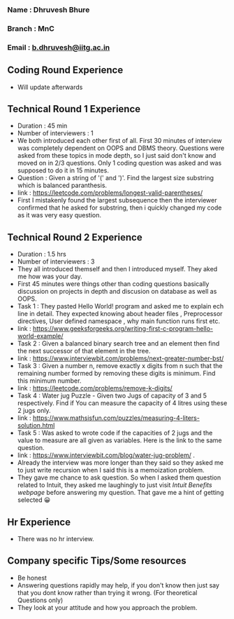 ### Name : Dhruvesh Bhure 
### Branch : MnC
### Email : b.dhruvesh@iitg.ac.in

## Coding Round Experience
- Will update afterwards

## Technical Round 1 Experience
- Duration : 45 min
- Number of interviewers : 1
- We both introduced each other first of all. First 30 minutes of interview was completely dependent on OOPS and DBMS theory. Questions were asked from these topics in mode depth, so I just said don't know and moved on in 2/3 questions. Only 1 coding question was asked and was supposed to do it in 15 minutes.
- Question : Given a string of '(' and ')'. Find the largest size substring which is balanced paranthesis.
- link : https://leetcode.com/problems/longest-valid-parentheses/
- First I mistakenly found the largest subsequence then the interviewer confirmed that he asked for substring, then i quickly changed my code as it was very easy question.

## Technical Round 2 Experience
- Duration : 1.5 hrs
- Number of interviewers : 3
- They all introduced themself and then I introduced myself. They aked me how was your day.
- First 45 minutes were things other than coding questions basically discussion on projects in depth and discusion on database as well as OOPS.
- Task 1 : They pasted Hello World! program and asked me to explain ech line in detail. They expected knowing about header files , Preprocessor directives, User defined namespace , why main function runs first etc.
- link : https://www.geeksforgeeks.org/writing-first-c-program-hello-world-example/
- Task 2 : Given a balanced binary search tree and an element then find the next successor of that element in the tree.
- link : https://www.interviewbit.com/problems/next-greater-number-bst/
- Task 3 : Given a number n, remove exactly x digits from n such that the remaining number formed by removing these digits is minimum. Find this minimum number.
- link : https://leetcode.com/problems/remove-k-digits/
- Task 4 : Water jug Puzzle - Given two Jugs of capacity of 3 and 5 respectively. Find if You can measure the capacity of 4 litres using these 2 jugs only.
- link : https://www.mathsisfun.com/puzzles/measuring-4-liters-solution.html
- Task 5 : Was asked to wrote code if the capacities of 2 jugs and the value to measure are all given as variables. Here is the link to the same question.
- link : https://www.interviewbit.com/blog/water-jug-problem/ . 
- Already the interview was more longer than they said so they asked me to just write recursion when I said this is a memoization problem.
- They gave me chance to ask question. So when I asked them question related to Intuit, they asked me laughingly to just visit *Intuit Benefits webpage* before answering my question. That gave me a hint of getting selected 😀

## Hr Experience
- There was no hr interview.

## Company specific Tips/Some resources
- Be honest 
- Answering questions rapidly may help, if you don't know then just say that you dont know rather than trying it wrong. (For theoretical Questions only)
- They look at your attitude and how you approach the problem.
